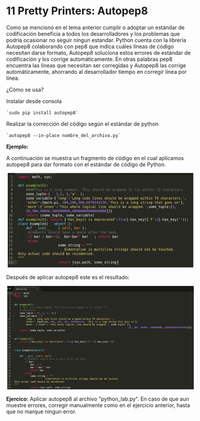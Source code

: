 # 11 Pretty Printers: Autopep8

Como se mencionó en el tema anterior cumplir o adoptar un estándar de codificación beneficia a todos los desarrolladores y los problemas que podría ocasionar no seguir ningun estandar.
Python cuenta con la librería Autopep8 colaborando con pep8 que indica cuáles líneas de código necesitan darse formato, Autopep8 soluciona estos errores de estándar de codificación y los corrige automáticamente.
En otras palabras pep8 encuentra las líneas que necesitan ser corregidas y Autopep8 las corrige automáticamente, ahorrando al desarrollador tiempo en corregir línea por línea.

¿Cómo se usa?

Instalar desde consola

    `sudo pip install autopep8`


Realizar la corrección del código según el estándar de python


    `autopep8 --in-place nombre_del_archivo.py`


__Ejemplo:__

A continuación se muestra un fragmento de código en el cual aplicamos autopep8 para dar formato con el estándar de código de Python.

![Antes de Autopep8](images/AntesAutopep8.png)


Después de aplicar autopep8 este es el resultado:

![Después de Autopep8](images/DespuesAutopep8.png)


__Ejercico:__ Aplicar autopep8 al archivo "python_lab.py". En caso de que aun muestre errores, corregir manualmente como en el ejercicio anterior, hasta que no marque ningun error.

